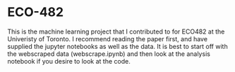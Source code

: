 # ECO-482
This is the machine learning project that I contributed to for ECO482 at the Univeristy of Toronto. I recommend reading the paper first, and have supplied the jupyter notebooks as well as the data. It is best to start off with the webscraped data (webscrape.ipynb) and then look at the analysis notebook if you desire to look at the code.
